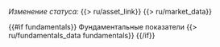 *Изменение статуса:* {{> ru/asset_link}}
{{> ru/market_data}}

{{#if fundamentals}}
Фундаментальные показатели
{{> ru/fundamentals_data fundamentals}}
{{/if}}
